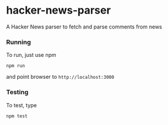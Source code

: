 # hacker-news-parser
A Hacker News parser to fetch and parse comments from news

### Running

To run, just use npm

    npm run
    
and point browser to `http://localhost:3000`
    
### Testing

To test, type

    npm test

